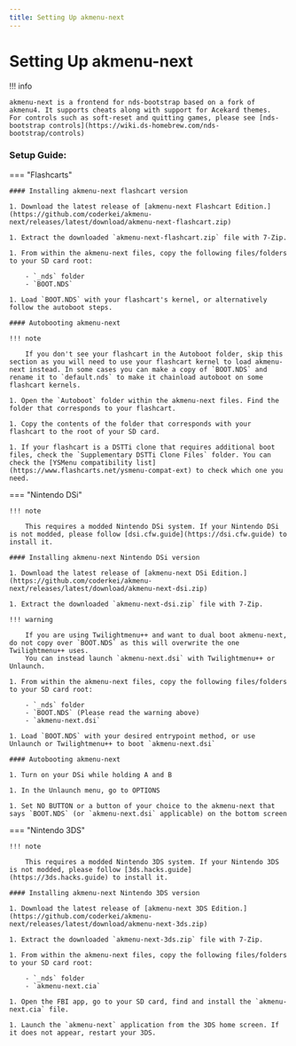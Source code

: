 ```yaml
---
title: Setting Up akmenu-next
---
```


# Setting Up akmenu-next

!!! info
    
    akmenu-next is a frontend for nds-bootstrap based on a fork of akmenu4. It supports cheats along with support for Acekard themes.
    For controls such as soft-reset and quitting games, please see [nds-bootstrap controls](https://wiki.ds-homebrew.com/nds-bootstrap/controls)

### Setup Guide:

=== "Flashcarts"

    #### Installing akmenu-next flashcart version

    1. Download the latest release of [akmenu-next Flashcart Edition.](https://github.com/coderkei/akmenu-next/releases/latest/download/akmenu-next-flashcart.zip)

    1. Extract the downloaded `akmenu-next-flashcart.zip` file with 7-Zip.

    1. From within the akmenu-next files, copy the following files/folders to your SD card root:

        - `_nds` folder
        - `BOOT.NDS`

    1. Load `BOOT.NDS` with your flashcart's kernel, or alternatively follow the autoboot steps.

    #### Autobooting akmenu-next

    !!! note

        If you don't see your flashcart in the Autoboot folder, skip this section as you will need to use your flashcart kernel to load akmenu-next instead. In some cases you can make a copy of `BOOT.NDS` and rename it to `default.nds` to make it chainload autoboot on some flashcart kernels.

    1. Open the `Autoboot` folder within the akmenu-next files. Find the folder that corresponds to your flashcart.
    
    1. Copy the contents of the folder that corresponds with your flashcart to the root of your SD card.

    1. If your flashcart is a DSTTi clone that requires additional boot files, check the `Supplementary DSTTi Clone Files` folder. You can check the [YSMenu compatibility list](https://www.flashcarts.net/ysmenu-compat-ext) to check which one you need.

=== "Nintendo DSi"

    !!! note

        This requires a modded Nintendo DSi system. If your Nintendo DSi is not modded, please follow [dsi.cfw.guide](https://dsi.cfw.guide) to install it.

    #### Installing akmenu-next Nintendo DSi version

    1. Download the latest release of [akmenu-next DSi Edition.](https://github.com/coderkei/akmenu-next/releases/latest/download/akmenu-next-dsi.zip)

    1. Extract the downloaded `akmenu-next-dsi.zip` file with 7-Zip.

    !!! warning

        If you are using Twilightmenu++ and want to dual boot akmenu-next, do not copy over `BOOT.NDS` as this will overwrite the one Twilightmenu++ uses.
        You can instead launch `akmenu-next.dsi` with Twilightmenu++ or Unlaunch.

    1. From within the akmenu-next files, copy the following files/folders to your SD card root:

        - `_nds` folder
        - `BOOT.NDS` (Please read the warning above)
        - `akmenu-next.dsi`

    1. Load `BOOT.NDS` with your desired entrypoint method, or use Unlaunch or Twilightmenu++ to boot `akmenu-next.dsi`

    #### Autobooting akmenu-next

    1. Turn on your DSi while holding A and B

    1. In the Unlaunch menu, go to OPTIONS

    1. Set NO BUTTON or a button of your choice to the akmenu-next that says `BOOT.NDS` (or `akmenu-next.dsi` applicable) on the bottom screen


=== "Nintendo 3DS"

    !!! note

        This requires a modded Nintendo 3DS system. If your Nintendo 3DS is not modded, please follow [3ds.hacks.guide](https://3ds.hacks.guide) to install it.

    #### Installing akmenu-next Nintendo 3DS version

    1. Download the latest release of [akmenu-next 3DS Edition.](https://github.com/coderkei/akmenu-next/releases/latest/download/akmenu-next-3ds.zip)

    1. Extract the downloaded `akmenu-next-3ds.zip` file with 7-Zip.

    1. From within the akmenu-next files, copy the following files/folders to your SD card root:

        - `_nds` folder
        - `akmenu-next.cia`

    1. Open the FBI app, go to your SD card, find and install the `akmenu-next.cia` file.

    1. Launch the `akmenu-next` application from the 3DS home screen. If it does not appear, restart your 3DS.
